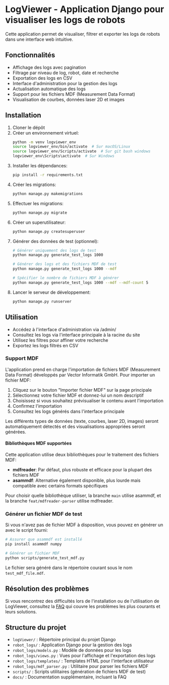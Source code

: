 # LogViewer - Application Django pour visualiser les logs de robots

Cette application permet de visualiser, filtrer et exporter les logs de robots dans une interface web intuitive.

## Fonctionnalités

- Affichage des logs avec pagination
- Filtrage par niveau de log, robot, date et recherche
- Exportation des logs en CSV
- Interface d'administration pour la gestion des logs
- Actualisation automatique des logs
- Support pour les fichiers MDF (Measurement Data Format)
- Visualisation de courbes, données laser 2D et images

## Installation

1. Cloner le dépôt
2. Créer un environnement virtuel:
   ```bash
   python -m venv logviewer_env
   source logviewer_env/bin/activate  # Sur macOS/Linux
   source logviewer_env/Scripts/activate  # Sur git bash windows
   logviewer_env\Scripts\activate  # Sur Windows
   ```
3. Installer les dépendances:
   ```bash
   pip install -r requirements.txt
   ```
4. Créer les migrations:
   ```bash
   python manage.py makemigrations
   ```
5. Effectuer les migrations:
   ```bash
   python manage.py migrate
   ```
6. Créer un superutilisateur:
   ```bash
   python manage.py createsuperuser
   ```
7. Générer des données de test (optionnel):
   ```bash
   # Générer uniquement des logs de test
   python manage.py generate_test_logs 1000
   
   # Générer des logs et des fichiers MDF de test
   python manage.py generate_test_logs 1000 --mdf
   
   # Spécifier le nombre de fichiers MDF à générer
   python manage.py generate_test_logs 1000 --mdf --mdf-count 5
   ```
8. Lancer le serveur de développement:
   ```bash
   python manage.py runserver
   ```

## Utilisation

- Accédez à l'interface d'administration via /admin/
- Consultez les logs via l'interface principale à la racine du site
- Utilisez les filtres pour affiner votre recherche
- Exportez les logs filtrés en CSV

### Support MDF

L'application prend en charge l'importation de fichiers MDF (Measurement Data Format) développés par Vector Informatik GmbH. Pour importer un fichier MDF:

1. Cliquez sur le bouton "Importer fichier MDF" sur la page principale
2. Sélectionnez votre fichier MDF et donnez-lui un nom descriptif
3. Choisissez si vous souhaitez prévisualiser le contenu avant l'importation
4. Confirmez l'importation
5. Consultez les logs générés dans l'interface principale

Les différents types de données (texte, courbes, laser 2D, images) seront automatiquement détectés et des visualisations appropriées seront générées.

#### Bibliothèques MDF supportées

Cette application utilise deux bibliothèques pour le traitement des fichiers MDF:

- **mdfreader**: Par défaut, plus robuste et efficace pour la plupart des fichiers MDF
- **asammdf**: Alternative également disponible, plus lourde mais compatible avec certains formats spécifiques

Pour choisir quelle bibliothèque utiliser, la branche `main` utilise asammdf, et la branche `feat/mdfreader-parser` utilise mdfreader.

### Générer un fichier MDF de test

Si vous n'avez pas de fichier MDF à disposition, vous pouvez en générer un avec le script fourni:

```bash
# Assurer que asammdf est installé
pip install asammdf numpy

# Générer un fichier MDF
python scripts/generate_test_mdf.py
```

Le fichier sera généré dans le répertoire courant sous le nom `test_mdf_file.mdf`.

## Résolution des problèmes

Si vous rencontrez des difficultés lors de l'installation ou de l'utilisation de LogViewer, consultez la [FAQ](docs/FAQ.md) qui couvre les problèmes les plus courants et leurs solutions.

## Structure du projet

- `logViewer/` : Répertoire principal du projet Django
- `robot_logs/` : Application Django pour la gestion des logs
- `robot_logs/models.py` : Modèle de données pour les logs
- `robot_logs/views.py` : Vues pour l'affichage et l'exportation des logs
- `robot_logs/templates/` : Templates HTML pour l'interface utilisateur
- `robot_logs/mdf_parser.py` : Utilitaire pour parser les fichiers MDF
- `scripts/` : Scripts utilitaires (génération de fichiers MDF de test)
- `docs/` : Documentation supplémentaire, incluant la FAQ
